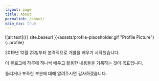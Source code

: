 ```yaml
---
layout: page
title: About
permalink: /about/
main_nav: true
---
```


![alt text]({{ site.baseurl }}/assets/profile-placeholder.gif "Profile Picture"){:.profile}

2019년 12월 23일부터 본격적으로 개발을 배우기 시작했습니다.

이 블로그에 하루에 하나씩 배우고 활용한 내용들을 기록하는 것이 목표입니다.

틀리거나 부족한 부분에 대해 알려주시면 감사하겠습니다.
